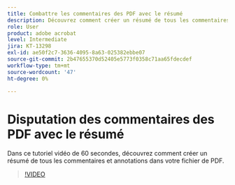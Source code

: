 ```yaml
---
title: Combattre les commentaires des PDF avec le résumé
description: Découvrez comment créer un résumé de tous les commentaires et annotations dans votre fichier de PDF
role: User
product: adobe acrobat
level: Intermediate
jira: KT-13298
exl-id: ae50f2c7-3636-4095-8a63-025382ebbe07
source-git-commit: 2b47655370d52405e5773f0358c71aa65fdecdef
workflow-type: tm+mt
source-wordcount: '47'
ht-degree: 0%

---
```


# Disputation des commentaires des PDF avec le résumé

Dans ce tutoriel vidéo de 60 secondes, découvrez comment créer un résumé de tous les commentaires et annotations dans votre fichier de PDF.

>[!VIDEO](https://video.tv.adobe.com/v/3409907?quality=12&learn=on&hidetitle=true)
